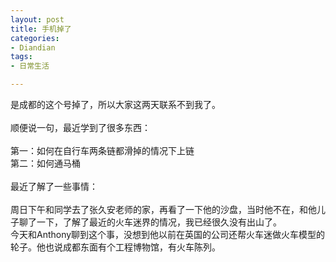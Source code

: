 ```yaml
---
layout: post
title: 手机掉了
categories:
- Diandian
tags:
- 日常生活

---
```

是成都的这个号掉了，所以大家这两天联系不到我了。
<br />
<br />顺便说一句，最近学到了很多东西：
<br />
<br />第一：如何在自行车两条链都滑掉的情况下上链
<br />第二：如何通马桶
<br />
<br />最近了解了一些事情：
<br />
<br />周日下午和同学去了张久安老师的家，再看了一下他的沙盘，当时他不在，和他儿子聊了一下，了解了最近的火车迷界的情况，我已经很久没有出山了。
<br />今天和Anthony聊到这个事，没想到他以前在英国的公司还帮火车迷做火车模型的轮子。他也说成都东面有个工程博物馆，有火车陈列。